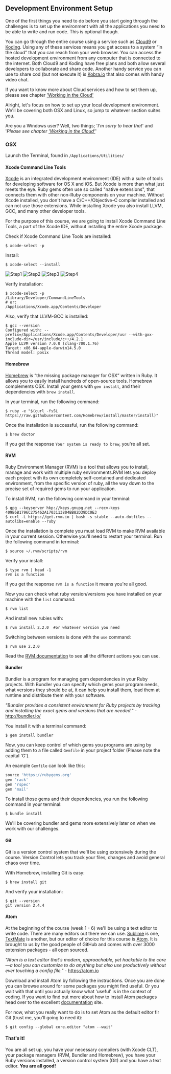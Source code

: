 ## Development Environment Setup

One of the first things you need to do before you start going through the challenges is to set up the environment with all the applications you need to be able to write and run code. This is optional though. 

You can go through the entire course using a service such as [Cloud9](https://c9.io/) or [Koding](https://koding.com/). Using any of these services means you get access to a system “in the cloud” that you can reach from your web browser. You can access the hosted development environment from any computer that is connected to the internet. Both Cloud9 and Koding have free plans and both allow several developers to collaborate and share code. Another handy service you can use to share cod (but not execute it) is [Kobra.io](https://kobra.io) that also comes with handy video chat. 

If you want to know more about Cloud services and how to set them up, please see chapter ['Working in the Cloud']()

Alright, let's focus on how to set up your local development environment. We'll be covering both OSX and Linux, so jump to whatever section suites you. 

Are you a Windows user? Well, two things; '*I'm sorry to hear that*' and '*Please see chapter ['Working in the Cloud']()*'

### OSX

Launch the Terminal, found in `/Applications/Utilities/`

#### Xcode Command Line Tools
[Xcode](https://developer.apple.com/xcode/) is an integrated development environment (IDE) with a suite of tools for developing software for OS X and iOS. But Xcode is more than what just meets the eye. Ruby gems often use so called "native extensions", that connects them with other non-Ruby components on your machine. Without Xcode installed, you don't have a C/C++/Objective-C compiler installed and can not use those extensions. While installing Xcode you also install LLVM, GCC, and many other developer tools. 

For the purpose of this course, we are going to install Xcode Command Line Tools, a part of the Xcode IDE, without installing the entire Xcode package. 

Check if Xcode Command Line Tools are installed:
```shell
$ xcode-select -p
```

Install:
```shell
$ xcode-select --install
```
![Step1](../images/xcode_clt_step1.png)
![Step2](../images/xcode_clt_step2.png)
![Step3](../images/xcode_clt_step3.png)
![Step4](../images/xcode_clt_step4.png)


Verify installation:
```shell
$ xcode-select -p
/Library/Developer/CommandLineTools
# or: 
/Applications/Xcode.app/Contents/Developer
```

Also, verify that LLVM-GCC is installed:

```shell
$ gcc --version
Configured with: --prefix=/Applications/Xcode.app/Contents/Developer/usr --with-gxx-include-dir=/usr/include/c++/4.2.1
Apple LLVM version 7.0.0 (clang-700.1.76)
Target: x86_64-apple-darwin14.5.0
Thread model: posix
```
#### Homebrew
[Homebrew](http://brew.sh/) is “the missing package manager for OSX” written in Ruby. It allows you to easily install hundreds of open-source tools. Homebrew complements OSX. Install your gems with `gem install`, and their dependencies with `brew install`.

In your terminal, run the following command:
```shell
$ ruby -e "$(curl -fsSL https://raw.githubusercontent.com/Homebrew/install/master/install)"
```

Once the installation is successful, run the following command:

```shell
$ brew doctor
```
If you get the response `Your system is ready to brew`, you're all set.

#### RVM

Ruby Environment Manager (RVM) is a tool that allows you to install, manage and work with multiple ruby environments.RVM lets you deploy each project with its own completely self-contained and dedicated environment, from the specific version of ruby, all the way down to the precise set of required gems to run your application.

To install RVM, run the following command in your terminal:

```shell
$ gpg --keyserver hkp://keys.gnupg.net --recv-keys 409B6B1796C275462A1703113804BB82D39DC0E3
$ curl -L https://get.rvm.io | bash -s stable --auto-dotfiles --autolibs=enable --ruby
```
Once the installation is complete you must load RVM to make RVM available in your current session. Otherwise you'll need to restart your terminal. Run the following command in terminal:

```shell
$ source ~/.rvm/scripts/rvm
```

Verify your install:

```shell
$ type rvm | head -1
rvm is a function
```

If you get the response `rvm is a function` it means you're all good.

Now you can check what ruby version/versions you have installed on your machine with the `list` command:

```shell
$ rvm list
```

And install new rubies with:
```shell
$ rvm install 2.2.0  #or whatever version you need
```

Switching between versions is done with the `use` command:

```shell
$ rvm use 2.2.0
```
Read the [RVM documentation](https://github.com/rvm/rvm#action) to see all the different actions you can use.

#### Bundler
Bundler is a program for managing gem dependencies in your Ruby projects. With Bundler you can specify which gems your program needs, what versions they should be at, it can help you install them, load them at runtime and distribute them with your software.

*"Bundler provides a consistent environment for Ruby projects by tracking and installing the exact gems and versions that are needed."* - http://bundler.io/

You install it with a terminal command:

```shell
$ gem install bundler
```

Now, you can keep control of which gems you programs are using by adding them to a file called `Gemfile` in your project folder (Please note the capital 'G'). 

An example `Gemfile` can look like this:
```ruby
source 'https://rubygems.org'
gem 'rack'
gem 'rspec'
gem 'mail'
```

To install those gems and their dependencies, you run the following command in your terminal:
```shell
$ bundle install
```

We'll be covering bundler and gems more extensively later on when we work with our challenges. 


#### Git
Git is a version control system that we'll be using extensively during the course. Version Control lets you track your files, changes and avoid general chaos over time. 

With Homebrew, installing Git is easy:

```shell
$ brew install git
```
And verify your installation: 

```shell
$ git --version
git version 2.4.4
```

#### Atom
At the beginning of the course (week 1 - 6) we'll be using a text editor to write code. There are many editors out there we can use. [Sublime](http://www.sublimetext.com/) is one, [TextMate](https://macromates.com/) is another, but our editor of choice for this course is [Atom](https://atom.io). It is brought to us by the good people of GitHub and comes with over 3000 extension packages - all open sourced.

*"Atom is a text editor that's modern, approachable, yet hackable to the core—a tool you can customize to do anything but also use productively without ever touching a config file."* - https://atom.io

Download and install Atom by following the instructions. Once you are done you can browse around for some packages you might find useful. Or you wait with that until you actually know what 'useful' is in the context of coding. If you want to find out more about how to install Atom packages head over to the excellent [documentation](https://atom.io/docs/v1.2.4/using-atom-atom-packages) site. 

For now, what you really want to do is to set Atom as the default editor fir Git (trust me, you'll going to need it):

```shell
$ git config --global core.editor "atom --wait"
```

#### That's it!
You are all set up, you have your necessary compilers (with Xcode CLT), your package managers (RVM, Bundler and Homebrew), you have your Ruby versions installed, a version control system (Git) and you have a text editor. **You are all good!**










